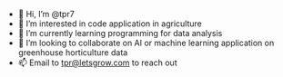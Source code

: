 - 👋 Hi, I’m @tpr7
- 👀 I’m interested in code application in agriculture 
- 🌱 I’m currently learning programming for data analysis
- 💞️ I’m looking to collaborate on AI or machine learning application on greenhouse horticulture data
- 📫 Email to tpr@letsgrow.com to reach out 

<!---
tpr7/tpr7 is a ✨ special ✨ repository because its `README.md` (this file) appears on your GitHub profile.
You can click the Preview link to take a look at your changes.
--->
